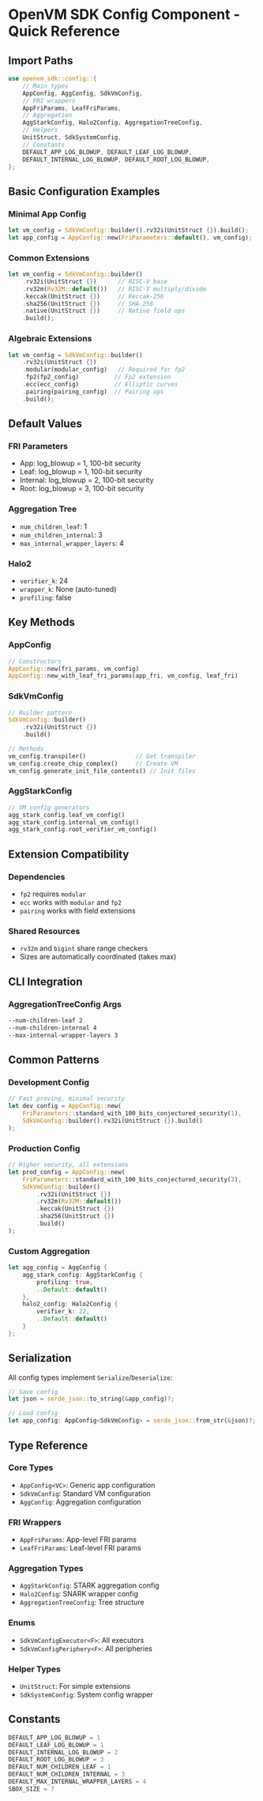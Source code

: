 # OpenVM SDK Config Component - Quick Reference

## Import Paths
```rust
use openvm_sdk::config::{
    // Main types
    AppConfig, AggConfig, SdkVmConfig, 
    // FRI wrappers
    AppFriParams, LeafFriParams,
    // Aggregation
    AggStarkConfig, Halo2Config, AggregationTreeConfig,
    // Helpers
    UnitStruct, SdkSystemConfig,
    // Constants
    DEFAULT_APP_LOG_BLOWUP, DEFAULT_LEAF_LOG_BLOWUP,
    DEFAULT_INTERNAL_LOG_BLOWUP, DEFAULT_ROOT_LOG_BLOWUP,
};
```

## Basic Configuration Examples

### Minimal App Config
```rust
let vm_config = SdkVmConfig::builder().rv32i(UnitStruct {}).build();
let app_config = AppConfig::new(FriParameters::default(), vm_config);
```

### Common Extensions
```rust
let vm_config = SdkVmConfig::builder()
    .rv32i(UnitStruct {})      // RISC-V base
    .rv32m(Rv32M::default())   // RISC-V multiply/divide
    .keccak(UnitStruct {})     // Keccak-256
    .sha256(UnitStruct {})     // SHA-256
    .native(UnitStruct {})     // Native field ops
    .build();
```

### Algebraic Extensions
```rust
let vm_config = SdkVmConfig::builder()
    .rv32i(UnitStruct {})
    .modular(modular_config)   // Required for fp2
    .fp2(fp2_config)          // Fp2 extension
    .ecc(ecc_config)          // Elliptic curves
    .pairing(pairing_config)  // Pairing ops
    .build();
```

## Default Values

### FRI Parameters
- App: log_blowup = 1, 100-bit security
- Leaf: log_blowup = 1, 100-bit security
- Internal: log_blowup = 2, 100-bit security
- Root: log_blowup = 3, 100-bit security

### Aggregation Tree
- `num_children_leaf`: 1
- `num_children_internal`: 3
- `max_internal_wrapper_layers`: 4

### Halo2
- `verifier_k`: 24
- `wrapper_k`: None (auto-tuned)
- `profiling`: false

## Key Methods

### AppConfig
```rust
// Constructors
AppConfig::new(fri_params, vm_config)
AppConfig::new_with_leaf_fri_params(app_fri, vm_config, leaf_fri)
```

### SdkVmConfig
```rust
// Builder pattern
SdkVmConfig::builder()
    .rv32i(UnitStruct {})
    .build()

// Methods
vm_config.transpiler()              // Get transpiler
vm_config.create_chip_complex()     // Create VM
vm_config.generate_init_file_contents() // Init files
```

### AggStarkConfig
```rust
// VM config generators
agg_stark_config.leaf_vm_config()
agg_stark_config.internal_vm_config()
agg_stark_config.root_verifier_vm_config()
```

## Extension Compatibility

### Dependencies
- `fp2` requires `modular`
- `ecc` works with `modular` and `fp2`
- `pairing` works with field extensions

### Shared Resources
- `rv32m` and `bigint` share range checkers
- Sizes are automatically coordinated (takes max)

## CLI Integration

### AggregationTreeConfig Args
```bash
--num-children-leaf 2
--num-children-internal 4
--max-internal-wrapper-layers 3
```

## Common Patterns

### Development Config
```rust
// Fast proving, minimal security
let dev_config = AppConfig::new(
    FriParameters::standard_with_100_bits_conjectured_security(1),
    SdkVmConfig::builder().rv32i(UnitStruct {}).build()
);
```

### Production Config
```rust
// Higher security, all extensions
let prod_config = AppConfig::new(
    FriParameters::standard_with_100_bits_conjectured_security(3),
    SdkVmConfig::builder()
        .rv32i(UnitStruct {})
        .rv32m(Rv32M::default())
        .keccak(UnitStruct {})
        .sha256(UnitStruct {})
        .build()
);
```

### Custom Aggregation
```rust
let agg_config = AggConfig {
    agg_stark_config: AggStarkConfig {
        profiling: true,
        ..Default::default()
    },
    halo2_config: Halo2Config {
        verifier_k: 22,
        ..Default::default()
    }
};
```

## Serialization

All config types implement `Serialize`/`Deserialize`:

```rust
// Save config
let json = serde_json::to_string(&app_config)?;

// Load config
let app_config: AppConfig<SdkVmConfig> = serde_json::from_str(&json)?;
```

## Type Reference

### Core Types
- `AppConfig<VC>`: Generic app configuration
- `SdkVmConfig`: Standard VM configuration
- `AggConfig`: Aggregation configuration

### FRI Wrappers
- `AppFriParams`: App-level FRI params
- `LeafFriParams`: Leaf-level FRI params

### Aggregation Types
- `AggStarkConfig`: STARK aggregation config
- `Halo2Config`: SNARK wrapper config
- `AggregationTreeConfig`: Tree structure

### Enums
- `SdkVmConfigExecutor<F>`: All executors
- `SdkVmConfigPeriphery<F>`: All peripheries

### Helper Types
- `UnitStruct`: For simple extensions
- `SdkSystemConfig`: System config wrapper

## Constants
```rust
DEFAULT_APP_LOG_BLOWUP = 1
DEFAULT_LEAF_LOG_BLOWUP = 1
DEFAULT_INTERNAL_LOG_BLOWUP = 2
DEFAULT_ROOT_LOG_BLOWUP = 3
DEFAULT_NUM_CHILDREN_LEAF = 1
DEFAULT_NUM_CHILDREN_INTERNAL = 3
DEFAULT_MAX_INTERNAL_WRAPPER_LAYERS = 4
SBOX_SIZE = 7
```